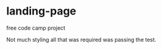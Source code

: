 # landing-page
free code camp project


Not much styling all that was required was passing the test.
